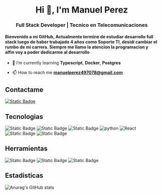 <h1 align="center">Hi 👋, I'm Manuel Perez</h1>
<h3 align="center">Full Stack Developer | Tecnico en Telecomunicaciones</h3>
<h4>Bienvenido a mi GitHub, Actualmente termine de estudiar desarrollo full stack luego de haber trabajado 4 años como Soporte TI, desidi cambiar el rumbo de mi carrera. Siempre me llamo la atencion la programacion y alfin voy a poder dedicarme al desarrollo</h4>

- 🌱 I’m currently learning **Typescript**, **Docker**, **Postgres**

- 📫 How to reach me **manuelperez497078@gmail.com**

<h2>Contactame</h2>
<p>
  <a href="https://www.linkedin.com/in/manuelperezf/"><img alt="Static Badge" src="https://img.shields.io/badge/LinkedIn-blue?style=flat-square&logo=linkedin"></a>
</p>

<h2>Tecnologias</h2>
<p>
  <a><img alt="Static Badge" src="https://img.shields.io/badge/HTML-E34F26?style=flat-square&logo=HTML5&logoColor=white"></a>
  <a><img alt="Static Badge" src="https://img.shields.io/badge/CSS-1572B6?style=flat-square&logo=CSS3&logoColor=white"></a>
  <a><img alt="Static Badge" src="https://img.shields.io/badge/JavaScript-F7DF1E?style=flat-square&logo=javascript&logoColor=white"></a>
  <a><img alt="python" src="https://img.shields.io/badge/-python-3776AB?style=flat-square&logo=Python&logoColor=white"></a>
  <a><img alt="React" src="https://img.shields.io/badge/-React-45b8d8?style=flat-square&logo=react&logoColor=white"/></a>
  <a><img alt="Static Badge" src="https://img.shields.io/badge/Flask-black?style=flat-square&logo=Flask"></a>
  <a><img alt="Static Badge" src="https://img.shields.io/badge/Boostrap-563D7C?style=flat-square&logo=Bootstrap"></a>
</p>
<h2>Herramientas</h2>
<p>
  <a><img alt="Static Badge" src="https://img.shields.io/badge/Linux-black?style=flat-square&logo=linux"></a>
  <a><img alt="Static Badge" src="https://img.shields.io/badge/VS%20Code-007ACC?style=flat-square&logo=visual-studio-code"></a>
  <a><img alt="Static Badge" src="https://img.shields.io/badge/Git-black?style=flat-square&logo=git"></a>
</p>
<h2>Estadisticas</h2>

![Anurag's GitHub stats](https://github-readme-stats.vercel.app/api?username=anuraghazra&theme=transparent&show_icons=true)

